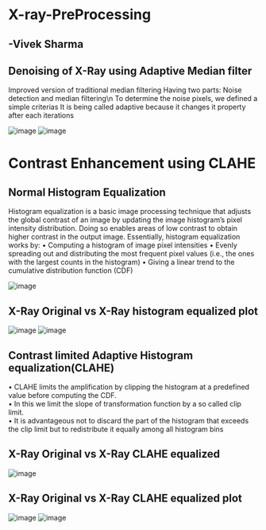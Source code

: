 # X-ray-PreProcessing

## -Vivek Sharma

## Denoising of X-Ray using Adaptive Median filter

Improved version of traditional median filtering
Having two parts:
Noise detection and median filtering\n
To determine the
noise pixels, we defined a simple criterias
It is being called adaptive because it changes it property after each iterations

![image](https://user-images.githubusercontent.com/87460369/145703523-8050efb0-7a82-4aa4-8b31-c395c6083b75.png)
![image](https://user-images.githubusercontent.com/87460369/145703528-5512e13a-91bd-4b2a-a773-fd163b6d0487.png)


# Contrast Enhancement using CLAHE

## Normal Histogram Equalization
Histogram equalization is a basic image processing technique that
adjusts the global contrast of an image by updating the image
histogram’s pixel intensity distribution. Doing so enables areas of low
contrast to obtain higher contrast in the output image.
Essentially, histogram equalization works by:
• Computing a histogram of image pixel intensities
• Evenly spreading out and distributing the most frequent pixel values
(i.e., the ones with the largest counts in the histogram)
• Giving a linear trend to the cumulative distribution function (CDF)

![image](https://user-images.githubusercontent.com/87460369/145703578-b605469f-f88d-40e0-9dcd-dacc3e6b3f37.png)

## X-Ray Original vs X-Ray histogram equalized plot

![image](https://user-images.githubusercontent.com/87460369/145703930-50a18c91-2bc4-4ac1-ba13-96ef57415aa3.png)   ![image](https://user-images.githubusercontent.com/87460369/145703934-08428f5a-c00e-4d8d-8a84-d600e6694b50.png)


## Contrast limited Adaptive Histogram equalization(CLAHE)
• CLAHE limits the amplification by clipping the histogram at a predefined value before computing
the CDF. <br>
• In this we limit the slope of transformation function by a so called clip limit.<br>
• It is advantageous not to discard the part of the histogram that exceeds the clip limit but to
redistribute it equally among all histogram bins

## X-Ray Original vs X-Ray CLAHE equalized

![image](https://user-images.githubusercontent.com/87460369/145704003-2e726577-39b0-4d40-a4b2-6fad1768287a.png)

## X-Ray Original vs X-Ray CLAHE equalized plot

![image](https://user-images.githubusercontent.com/87460369/145704022-99a218c8-98fe-447f-8fda-043ee943eab5.png)
![image](https://user-images.githubusercontent.com/87460369/145704030-f6ff6851-94ed-4a2b-bd0d-4dd594b75d5a.png)



